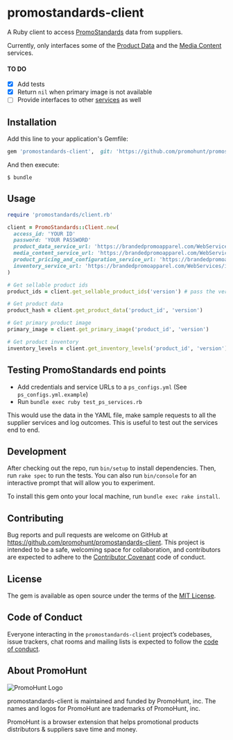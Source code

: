 # promostandards-client

A Ruby client to access [PromoStandards](https://promostandards.org) data from suppliers.

Currently, only interfaces some of the [Product Data](https://promostandards.org/service/view/7/) and the [Media Content](https://promostandards.org/service/view/11/) services.

#### TO DO

- [x] Add tests
- [x] Return `nil` when primary image is not available
- [ ] Provide interfaces to other [services](https://promostandards.org/service/overview/) as well

## Installation

Add this line to your application's Gemfile:

```ruby
gem 'promostandards-client',  git: 'https://github.com/promohunt/promostandards-client'
```

And then execute:

    $ bundle

## Usage

```ruby
require 'promostandards/client.rb'

client = PromoStandards::Client.new(
  access_id: 'YOUR ID'
  password: 'YOUR PASSWORD'
  product_data_service_url: 'https://brandedpromoapparel.com/WebServices/ProductDataService.svc'
  media_content_service_url: 'https://brandedpromoapparel.com/WebServices/MediaContentService.svc'
  product_pricing_and_configuration_service_url: 'https://brandedpromoapparel.com/webservices/PricingAndConfig.svc'
  inventory_service_url: 'https://brandedpromoapparel.com/WebServices/inventoryservice2.svc'
)

# Get sellable product ids
product_ids = client.get_sellable_product_ids('version') # pass the version e.g. 2.0.0

# Get product data
product_hash = client.get_product_data('product_id', 'version')

# Get primary product image
primary_image = client.get_primary_image('product_id', 'version')

# Get product inventory
inventory_levels = client.get_inventory_levels('product_id', 'version')
```

## Testing PromoStandards end points

- Add credentials and service URLs to a `ps_configs.yml` (See `ps_configs.yml.example`)
- Run `bundle exec ruby test_ps_services.rb`

This would use the data in the YAML file, make sample requests to all the supplier services and log outcomes. This is useful to
test out the services end to end.

## Development

After checking out the repo, run `bin/setup` to install dependencies. Then, run `rake spec` to run the tests. You can also run `bin/console` for an interactive prompt that will allow you to experiment.

To install this gem onto your local machine, run `bundle exec rake install`.

## Contributing

Bug reports and pull requests are welcome on GitHub at https://github.com/promohunt/promostandards-client. This project is intended to be a safe, welcoming space for collaboration, and contributors are expected to adhere to the [Contributor Covenant](http://contributor-covenant.org) code of conduct.

## License

The gem is available as open source under the terms of the [MIT License](https://opensource.org/licenses/MIT).

## Code of Conduct

Everyone interacting in the `promostandards-client` project’s codebases, issue trackers, chat rooms and mailing lists is expected to follow the [code of conduct](https://github.com/promohunt/promostandards-client/blob/master/CODE_OF_CONDUCT.md).

## About PromoHunt

![PromoHunt Logo](https://s3.amazonaws.com/promohunt-production/static/brand/promohunt_logo_with_text_medium.png)

promostandards-client is maintained and funded by PromoHunt, inc. The names and logos for PromoHunt are trademarks of PromoHunt, inc.

PromoHunt is a browser extension that helps promotional products distributors & suppliers save time and money.
